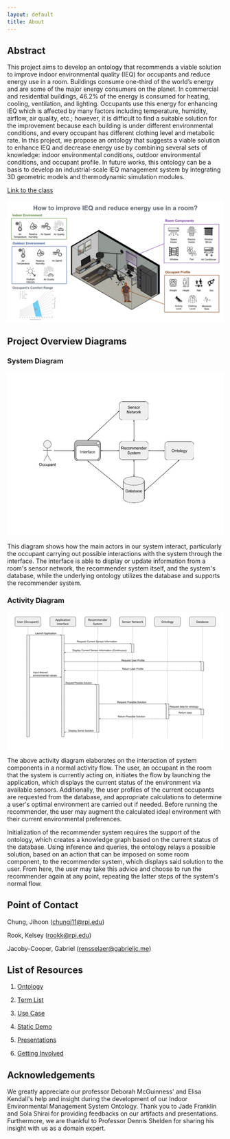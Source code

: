 ```yaml
---
layout: default
title: About
---
```


## Abstract

This project aims to develop an ontology that recommends a viable solution to improve indoor environmental quality (IEQ) for occupants and reduce energy use in a room. Buildings consume one-third of the world’s energy and are some of the major energy consumers on the planet. In commercial and residential buildings, 46.2% of the energy is consumed for heating, cooling, ventilation, and lighting. Occupants use this energy for enhancing IEQ which is affected by many factors including temperature, humidity, airflow, air quality, etc.; however, it is difficult to find a suitable solution for the improvement because each building is under different environmental conditions, and every occupant has different clothing level and metabolic rate.  In this project, we propose an ontology that suggests a viable solution to enhance IEQ and decrease energy use by combining several sets of knowledge: indoor environmental conditions, outdoor environmental conditions, and occupant profile. In future works, this ontology can be a basis to develop an industrial-scale IEQ management system by integrating 3D geometric models and thermodynamic simulation modules.

[Link to the class](https://github.com/tetherless-world/ontology-engineering/tree/master/oe2022/indoor-environment-manager)

![System architecture diagram](images/OE_13_IEQ_Management_System_Abstract_Diagram.jpg)

## Project Overview Diagrams

### System Diagram

![System architecture diagram](images/SystemDiagram.jpg)

This diagram shows how the main actors in our system interact, particularly the occupant carrying out possible interactions with the system through the interface. The interface is able to display or update information from a room's sensor network, the recommender system itself, and the system's database, while the underlying ontology utilizes the database and supports the recommender system.

### Activity Diagram

![Activity diagram](images/ActivityDiagram.png)

The above activity diagram elaborates on the interaction of system components in a normal activity flow. The user, an occupant in the room that the system is currently acting on, initiates the flow by launching the application, which displays the current status of the environment via available sensors. Additionally, the user profiles of the current occupants are requested from the database, and appropriate calculations to determine a user's optimal environment are carried out if needed. Before running the recommender, the user may augment the calculated ideal environment with their current environmental preferences.

Initialization of the recommender system requires the support of the ontology, which creates a knowledge graph based on the current status of the database. Using inference and queries, the ontology relays a possible solution, based on an action that can be imposed on some room component, to the recommender system, which displays said solution to the user. From here, the user may take this advice and choose to run the recommender again at any point, repeating the latter steps of the system's normal flow.

## Point of Contact

Chung, Jihoon (chungj11@rpi.edu)

Rook, Kelsey (rookk@rpi.edu)

Jacoby-Cooper, Gabriel (rensselaer@gabrieljc.me)

## List of Resources

1. [Ontology](ontology.md)

2. [Term List](termlist.md)

3. [Use Case](usecase.md)

4. [Static Demo](demo.md) 

5. [Presentations](presentations.md)

6. [Getting Involved](gettinginvolved.md)

## Acknowledgements

<p>We greatly appreciate our professor Deborah McGuinness' and Elisa Kendall's help and insight during the development of our Indoor Environmental Management System Ontology. Thank you to Jade Franklin and Sola Shirai for providing feedbacks on our artifacts and presentations. Furthermore, we are thankful to Professor Dennis Shelden for sharing his insight with us as a domain expert.</p>
